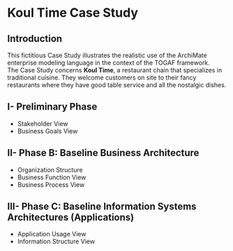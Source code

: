 # Koul Time Case Study
## Introduction 
This fictitious Case Study illustrates the realistic use of the ArchiMate enterprise modeling language in the 
context of the TOGAF framework. 
<br>
The Case Study concerns <strong>Koul Time</strong>, a restaurant chain that specializes in traditional cuisine. They welcome customers on site to their fancy restaurants where they have good table service and all the nostalgic dishes.
## I- Preliminary Phase
- Stakeholder View
- Business Goals View
## II- Phase B: Baseline Business Architecture 
- Organization Structure
- Business Function View
- Business Process View
## III- Phase C: Baseline Information Systems Architectures (Applications)
- Application Usage View
- Information Structure View